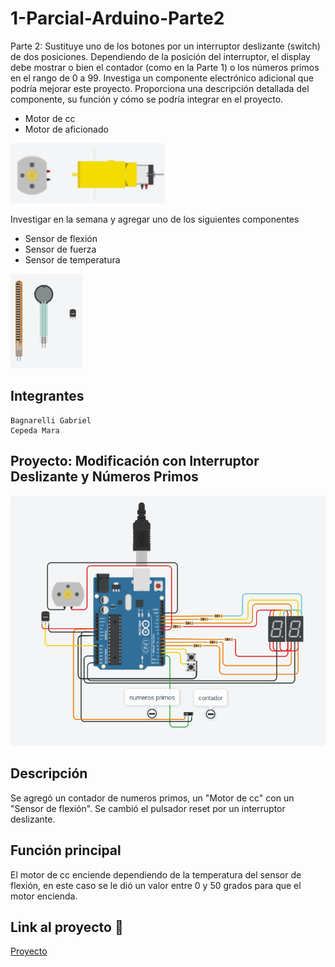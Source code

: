 # 1-Parcial-Arduino-Parte2
Parte 2: Sustituye uno de los botones por un interruptor deslizante (switch) de dos posiciones.
Dependiendo de la posición del interruptor, el display debe mostrar o bien el contador (como
en la Parte 1) o los números primos en el rango de 0 a 99.
Investiga un componente electrónico adicional que podría mejorar este proyecto.
Proporciona una descripción detallada del componente, su función y cómo se podría
integrar en el proyecto.
- Motor de cc
- Motor de aficionado

![](https://github.com/g4b7i3l/1-Parcial-Arduino/blob/main/1.PNG?raw=true)

Investigar en la semana y agregar uno de los siguientes componentes
- Sensor de flexión
- Sensor de fuerza
- Sensor de temperatura

![](https://github.com/g4b7i3l/1-Parcial-Arduino/blob/main/2.PNG?raw=true)


## Integrantes

    Bagnarelli Gabriel
    Cepeda Mara
    
## Proyecto: Modificación con Interruptor Deslizante y Números Primos

![Primera parte Arduino](https://github.com/g4b7i3l/1-Parcial-Arduino/blob/main/Parte2/Segunda%20parte%20Arduino.PNG?raw=true)

## Descripción

Se agregó un contador de numeros primos, un "Motor de cc" con un "Sensor de flexión".
Se cambió el pulsador reset por un interruptor deslizante.

## Función principal

El motor de cc enciende dependiendo de la temperatura del sensor de flexión, en este caso se le dió un valor entre 0 y 50 grados para que el motor encienda.

## Link al proyecto 💨
<a href="https://www.tinkercad.com/things/2IqLWJ3Ph4C-trabajo-2/editel" rel="nofollow">Proyecto
</a>
